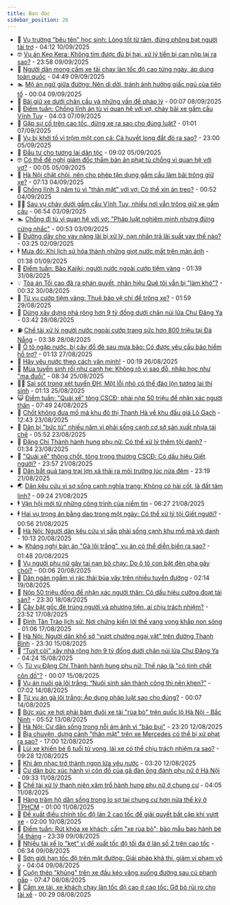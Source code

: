 ```yaml
---
title: Bạn đọc
sidebar_position: 26
---
```


<!-- dantri-ban-doc:START -->
- 🦒 [Vụ trường &quot;bêu tên&quot; học sinh: Lòng tốt từ tâm, đừng phông bạt người tài trợ](https://dantri.com.vn/ban-doc/vu-truong-beu-ten-hoc-sinh-long-tot-tu-tam-dung-phong-bat-nguoi-tai-tro-20250910072428215.htm) - 04:12 10/09/2025
- 🤓 [Vụ án Kẹo Kera: Không tìm được đủ bị hại, xử lý tiền bị can nộp lại ra sao?](https://dantri.com.vn/ban-doc/vu-an-keo-kera-khong-tim-duoc-du-bi-hai-xu-ly-tien-bi-can-nop-lai-ra-sao-20250909235500707.htm) - 23:58 09/09/2025
- 🐻 [Người dân mong cấm xe tải chạy làn tốc độ cao từng ngày, áp dụng toàn quốc](https://dantri.com.vn/ban-doc/nguoi-dan-mong-cam-xe-tai-chay-lan-toc-do-cao-tung-ngay-ap-dung-toan-quoc-20250909095455095.htm) - 04:49 09/09/2025
- 🏊 [Mộ án ngữ giữa đường: Nên di dời, tránh ảnh hưởng giấc ngủ của tiên tổ](https://dantri.com.vn/ban-doc/mo-an-ngu-giua-duong-nen-di-doi-tranh-anh-huong-giac-ngu-cua-tien-to-20250908230404044.htm) - 00:04 09/09/2025
- 💄 [Bãi giữ xe dưới chân cầu và những vấn đề pháp lý](https://dantri.com.vn/ban-doc/bai-giu-xe-duoi-chan-cau-va-nhung-van-de-phap-ly-20250907101033458.htm) - 00:07 08/09/2025
- 🫣 [Điểm tuần: Chồng lĩnh án tù vì quan hệ với vợ, cháy bãi xe gầm cầu Vĩnh Tuy](https://dantri.com.vn/ban-doc/diem-tuan-chong-linh-an-tu-vi-quan-he-voi-vo-chay-bai-xe-gam-cau-vinh-tuy-20250906235509487.htm) - 04:03 07/09/2025
- 🎃 [Gặp sự cố trên cao tốc, dừng xe ra sao cho đúng luật?](https://dantri.com.vn/ban-doc/gap-su-co-tren-cao-toc-dung-xe-ra-sao-cho-dung-luat-20250906232104540.htm) - 01:01 07/09/2025
- 🦄 [Vụ bị khởi tố vì trộm một con cá: Cá huyết long đắt đỏ ra sao?](https://dantri.com.vn/ban-doc/vu-bi-khoi-to-vi-trom-mot-con-ca-ca-huyet-long-dat-do-ra-sao-20250905160431565.htm) - 23:00 05/09/2025
- 💯 [Đầu tư cho tương lai dân tộc](https://dantri.com.vn/ban-doc/dau-tu-cho-tuong-lai-dan-toc-20250905155741788.htm) - 09:02 05/09/2025
- 🤓 [Có thể đề nghị giám đốc thẩm bản án phạt tù chồng vì quan hệ với vợ?](https://dantri.com.vn/ban-doc/co-the-de-nghi-giam-doc-tham-ban-an-phat-tu-chong-vi-quan-he-voi-vo-20250904233942667.htm) - 00:05 05/09/2025
- 🥷 [Hà Nội chật chội, nên cho phép tận dụng gầm cầu làm bãi trông giữ xe?](https://dantri.com.vn/ban-doc/ha-noi-chat-choi-nen-cho-phep-tan-dung-gam-cau-lam-bai-trong-giu-xe-20250904120157892.htm) - 07:13 04/09/2025
- 🐻 [Chồng lĩnh 3 năm tù vì &quot;thân mật&quot; với vợ: Có thể xin án treo?](https://dantri.com.vn/ban-doc/chong-linh-3-nam-tu-vi-than-mat-voi-vo-co-the-xin-an-treo-20250904071636129.htm) - 00:52 04/09/2025
- 🧑‍💻 [Sau vụ cháy dưới gầm cầu Vĩnh Tuy, nhiều nơi vẫn trông giữ xe gầm cầu](https://dantri.com.vn/ban-doc/sau-vu-chay-duoi-gam-cau-vinh-tuy-nhieu-noi-van-trong-giu-xe-gam-cau-20250903123511120.htm) - 06:54 03/09/2025
- 🏊 [Chồng đi tù vì quan hệ với vợ: &quot;Pháp luật nghiêm minh nhưng đừng cứng nhắc&quot;](https://dantri.com.vn/ban-doc/chong-di-tu-vi-quan-he-voi-vo-phap-luat-nghiem-minh-nhung-dung-cung-nhac-20250903001537351.htm) - 00:53 03/09/2025
- 🦆 [Đường dây cho vay nặng lãi bị xử lý, nạn nhân trả lãi suất vay thế nào?](https://dantri.com.vn/ban-doc/duong-day-cho-vay-nang-lai-bi-xu-ly-nan-nhan-tra-lai-suat-vay-the-nao-20250902102533659.htm) - 03:25 02/09/2025
- 🕴 [Mưa đỏ: Khi lịch sử hóa thành những giọt nước mắt trên màn ảnh](https://dantri.com.vn/ban-doc/mua-do-khi-lich-su-hoa-thanh-nhung-giot-nuoc-mat-tren-man-anh-20250901083746013.htm) - 01:38 01/09/2025
- 🌈 [Điểm tuần: Bão Kajiki; người nước ngoài cướp tiệm vàng](https://dantri.com.vn/ban-doc/diem-tuan-bao-kajiki-nguoi-nuoc-ngoai-cuop-tiem-vang-20250831005353460.htm) - 01:39 31/08/2025
- 💡 [Tòa án Tối cao đã ra phán quyết, nhãn hiệu Quê tôi vẫn bị &quot;làm khó&quot;?](https://dantri.com.vn/ban-doc/toa-an-toi-cao-da-ra-phan-quyet-nhan-hieu-que-toi-van-bi-lam-kho-20250830000745093.htm) - 00:32 30/08/2025
- 🐻 [Từ vụ cướp tiệm vàng: Thuê bảo vệ chỉ để trông xe?](https://dantri.com.vn/ban-doc/tu-vu-cuop-tiem-vang-thue-bao-ve-chi-de-trong-xe-20250829073959213.htm) - 01:59 29/08/2025
- 💪 [Dừng xây dựng nhà rông hơn 9 tỷ đồng dưới chân núi lửa Chư Đăng Ya](https://dantri.com.vn/ban-doc/dung-xay-dung-nha-rong-hon-9-ty-dong-duoi-chan-nui-lua-chu-dang-ya-20250826192319843.htm) - 03:42 28/08/2025
- ⛽️ [Chế tài xử lý người nước ngoài cướp trang sức hơn 800 triệu tại Đà Nẵng](https://dantri.com.vn/ban-doc/che-tai-xu-ly-nguoi-nuoc-ngoai-cuop-trang-suc-hon-800-trieu-tai-da-nang-20250828102243608.htm) - 03:38 28/08/2025
- 🦍 [Ô tô ngập nước, bị cây đổ đè sau mưa bão: Có được yêu cầu bảo hiểm hỗ trợ?](https://dantri.com.vn/ban-doc/o-to-ngap-nuoc-bi-cay-do-de-sau-mua-bao-co-duoc-yeu-cau-bao-hiem-ho-tro-20250826231307999.htm) - 01:13 27/08/2025
- 🤖 [Hãy yêu nước theo cách văn minh!](https://dantri.com.vn/ban-doc/hay-yeu-nuoc-theo-cach-van-minh-20250825232001333.htm) - 00:19 26/08/2025
- 🌈 [Mùa tuyển sinh rối như canh hẹ: Không rõ vì sao đỗ, nhập học như &quot;ma đuổi&quot;](https://dantri.com.vn/ban-doc/mua-tuyen-sinh-roi-nhu-canh-he-khong-ro-vi-sao-do-nhap-hoc-nhu-ma-duoi-20250825143236598.htm) - 08:34 25/08/2025
- 👨‍🏫 [Sai sót trong xét tuyển ĐH: Một lỗi nhỏ có thể đảo lộn tương lai thí sinh](https://dantri.com.vn/ban-doc/sai-sot-trong-xet-tuyen-dh-mot-loi-nho-co-the-dao-lon-tuong-lai-thi-sinh-20250825081216609.htm) - 01:13 25/08/2025
- 😺 [Điểm tuần: &quot;Quái xế&quot; tông CSCĐ; phải nộp 50 triệu để nhận xác người thân](https://dantri.com.vn/ban-doc/diem-tuan-quai-xe-tong-cscd-phai-nop-50-trieu-de-nhan-xac-nguoi-than-20250824010345665.htm) - 07:49 24/08/2025
- 🎃 [Chốt không đưa mồ mả khu đô thị Thanh Hà về khu đấu giá Lò Gạch](https://dantri.com.vn/ban-doc/chot-khong-dua-mo-ma-khu-do-thi-thanh-ha-ve-khu-dau-gia-lo-gach-20250823190642613.htm) - 12:43 23/08/2025
- 🚀 [Dân bị &quot;bức tử&quot; nhiều năm vì phải sống cạnh cơ sở sản xuất nhựa tái chế](https://dantri.com.vn/ban-doc/dan-bi-buc-tu-nhieu-nam-vi-phai-song-canh-co-so-san-xuat-nhua-tai-che-20250822121752309.htm) - 05:52 23/08/2025
- 🧐 [Đặng Chí Thành hành hung phụ nữ: Có thể xử lý thêm tội danh?](https://dantri.com.vn/ban-doc/dang-chi-thanh-hanh-hung-phu-nu-co-the-xu-ly-them-toi-danh-20250821225608502.htm) - 01:34 23/08/2025
- 🌋 [&quot;Quái xế&quot; thông chốt, tông trọng thương CSCĐ: Có dấu hiệu Giết người?](https://dantri.com.vn/ban-doc/quai-xe-thong-chot-tong-trong-thuong-cscd-co-dau-hieu-giet-nguoi-20250821235716610.htm) - 23:57 21/08/2025
- 🦏 [Dân bắt quả tang trại lợn xả thải ra môi trường lúc nửa đêm](https://dantri.com.vn/ban-doc/dan-bat-qua-tang-trai-lon-xa-thai-ra-moi-truong-luc-nua-dem-20250821162346582.htm) - 23:19 21/08/2025
- 🌏 [Dân kêu cứu vì sợ sống cạnh nghĩa trang: Không có hài cốt, là đất tâm linh?](https://dantri.com.vn/ban-doc/dan-keu-cuu-vi-so-song-canh-nghia-trang-khong-co-hai-cot-la-dat-tam-linh-20250821074857153.htm) - 09:24 21/08/2025
- 🕴 [Vận hội mới từ những công trình của niềm tin](https://dantri.com.vn/ban-doc/van-hoi-moi-tu-nhung-cong-trinh-cua-niem-tin-20250821132650423.htm) - 06:27 21/08/2025
- 🕴 [Hai vụ trọng án bằng dao trong một ngày: Có thể xử lý tội Giết người?](https://dantri.com.vn/ban-doc/hai-vu-trong-an-bang-dao-trong-mot-ngay-co-the-xu-ly-toi-giet-nguoi-20250820234448864.htm) - 00:56 21/08/2025
- 🎉 [Hà Nội: Người dân kêu cứu vì sắp phải sống cạnh khu mồ mả vô danh](https://dantri.com.vn/ban-doc/ha-noi-nguoi-dan-keu-cuu-vi-sap-phai-song-canh-khu-mo-ma-vo-danh-20250820140357255.htm) - 10:13 20/08/2025
- 🏊 [Kháng nghị bản án &quot;Gà lôi trắng&quot;, vụ án có thể diễn biến ra sao?](https://dantri.com.vn/ban-doc/khang-nghi-ban-an-ga-loi-trang-vu-an-co-the-dien-bien-ra-sao-20250819234456995.htm) - 01:48 20/08/2025
- 🦣 [Vụ người phụ nữ gây tai nạn bỏ chạy: Do ô tô con bật đèn pha gây chói?](https://dantri.com.vn/ban-doc/vu-nguoi-phu-nu-gay-tai-nan-bo-chay-do-o-to-con-bat-den-pha-gay-choi-20250819091626355.htm) - 00:06 20/08/2025
- 💫 [Dân ngán ngẩm vì rác thải bủa vây trên nhiều tuyến đường](https://dantri.com.vn/ban-doc/dan-ngan-ngam-vi-rac-thai-bua-vay-tren-nhieu-tuyen-duong-20250818221305410.htm) - 02:14 19/08/2025
- 🌈 [Nộp 50 triệu đồng để nhận xác người thân: Có dấu hiệu cưỡng đoạt tài sản?](https://dantri.com.vn/ban-doc/nop-50-trieu-dong-de-nhan-xac-nguoi-than-co-dau-hieu-cuong-doat-tai-san-20250818230002694.htm) - 23:30 18/08/2025
- 🫣 [Cây bật gốc đè trúng người và phương tiện, ai chịu trách nhiệm?](https://dantri.com.vn/ban-doc/cay-bat-goc-de-trung-nguoi-va-phuong-tien-ai-chiu-trach-nhiem-20250811233926699.htm) - 23:52 17/08/2025
- 🎉 [Đình Tân Trào lịch sử: Nơi chứng kiến lời thề vang vọng khắp non sông](https://dantri.com.vn/ban-doc/dinh-tan-trao-lich-su-noi-chung-kien-loi-the-vang-vong-khap-non-song-20250816225559789.htm) - 01:06 17/08/2025
- 🥸 [Hà Nội: Người dân khổ sở “vượt chướng ngại vật” trên đường Thanh Bình](https://dantri.com.vn/ban-doc/ha-noi-nguoi-dan-kho-so-vuot-chuong-ngai-vat-tren-duong-thanh-binh-20250815164818859.htm) - 23:30 15/08/2025
- 🦄 [“Tuýt còi” xây nhà rông hơn 9 tỷ đồng dưới chân núi lửa Chư Đăng Ya](https://dantri.com.vn/ban-doc/tuyt-coi-xay-nha-rong-hon-9-ty-dong-duoi-chan-nui-lua-chu-dang-ya-20250814120638091.htm) - 04:24 15/08/2025
- 🌜 [Từ vụ Đặng Chí Thành hành hung phụ nữ: Thế nào là &quot;có tính chất côn đồ&quot;?](https://dantri.com.vn/ban-doc/tu-vu-dang-chi-thanh-hanh-hung-phu-nu-the-nao-la-co-tinh-chat-con-do-20250814231248227.htm) - 00:07 15/08/2025
- 🎉 [Vụ án nuôi gà lôi trắng: “Nuôi sinh sản thành công thì nên khen?”](https://dantri.com.vn/ban-doc/vu-an-nuoi-ga-loi-trang-nuoi-sinh-san-thanh-cong-thi-nen-khen-20250814132803222.htm) - 07:02 14/08/2025
- 🦄 [Từ vụ án gà lôi trắng: Áp dụng pháp luật sao cho đúng?](https://dantri.com.vn/ban-doc/tu-vu-an-ga-loi-trang-ap-dung-phap-luat-sao-cho-dung-20250813194935836.htm) - 00:07 14/08/2025
- 🧰 [Bức xúc xe hơi phải bám đuôi xe tải &quot;rùa bò&quot; trên quốc lộ Hà Nội - Bắc Ninh](https://dantri.com.vn/ban-doc/buc-xuc-xe-hoi-phai-bam-duoi-xe-tai-rua-bo-tren-quoc-lo-ha-noi-bac-ninh-20250813114818681.htm) - 05:52 13/08/2025
- 🤡 [Hà Nội: Cư dân sống trong nỗi ám ảnh vì &quot;bão bụi&quot;](https://dantri.com.vn/ban-doc/ha-noi-cu-dan-song-trong-noi-am-anh-vi-bao-bui-20250812185025489.htm) - 23:20 12/08/2025
- 💫 [Bịa chuyện, dựng cảnh &quot;thân mật&quot; trên xe Mercedes có thể bị xử phạt ra sao?](https://dantri.com.vn/ban-doc/bia-chuyen-dung-canh-than-mat-tren-xe-mercedes-co-the-bi-xu-phat-ra-sao-20250812225352939.htm) - 17:00 12/08/2025
- 🦏 [Lùi xe khiến bé 6 tuổi tử vong, lái xe có thể chịu trách nhiệm ra sao?](https://dantri.com.vn/ban-doc/lui-xe-khien-be-6-tuoi-tu-vong-lai-xe-co-the-chiu-trach-nhiem-ra-sao-20250812144709596.htm) - 09:28 12/08/2025
- 🧠 [Khi âm nhạc trở thành ngọn lửa yêu nước](https://dantri.com.vn/ban-doc/khi-am-nhac-tro-thanh-ngon-lua-yeu-nuoc-20250812101935603.htm) - 03:20 12/08/2025
- 🫶 [Cư dân bức xúc hành vi côn đồ của gã đàn ông đánh phụ nữ ở Hà Nội](https://dantri.com.vn/ban-doc/cu-dan-buc-xuc-hanh-vi-con-do-cua-ga-dan-ong-danh-phu-nu-o-ha-noi-20250811162354397.htm) - 09:33 11/08/2025
- 💼 [Chế tài xử lý thanh niên xăm trổ hành hung phụ nữ ở chung cư](https://dantri.com.vn/ban-doc/che-tai-xu-ly-thanh-nien-xam-tro-hanh-hung-phu-nu-o-chung-cu-20250810234515427.htm) - 04:05 11/08/2025
- 👺 [Hàng trăm hộ dân sống trong lo sợ tại chung cư hơn nửa thế kỷ ở TPHCM](https://dantri.com.vn/thoi-su/hang-tram-ho-dan-song-trong-lo-so-tai-chung-cu-hon-nua-the-ky-o-tphcm-20250807151452480.htm) - 01:00 11/08/2025
- 🥳 [Đề xuất điều chỉnh tốc độ làn 2 cao tốc để giải quyết bất cập khi vượt xe](https://dantri.com.vn/ban-doc/de-xuat-dieu-chinh-toc-do-lan-2-cao-toc-de-giai-quyet-bat-cap-khi-vuot-xe-20250809143922358.htm) - 02:00 10/08/2025
- 🦄 [Điểm tuần: Rút khóa xe khách; cấm &quot;xe rùa bò&quot;; bảo mẫu bạo hành bé 14 tháng](https://dantri.com.vn/ban-doc/diem-tuan-rut-khoa-xe-khach-cam-xe-rua-bo-bao-mau-bao-hanh-be-14-thang-20250809225158697.htm) - 23:39 09/08/2025
- 🎡 [Nhiều tài xế lo &quot;kẹt&quot; vì đề xuất tốc độ tối đa ở làn số 2 trên cao tốc](https://dantri.com.vn/ban-doc/nhieu-tai-xe-lo-ket-vi-de-xuat-toc-do-toi-da-o-lan-so-2-tren-cao-toc-20250809120417290.htm) - 06:34 09/08/2025
- 💫 [Sơn giới hạn tốc độ trên mặt đường: Giải pháp khả thi, giảm vi phạm vô ý](https://dantri.com.vn/ban-doc/son-gioi-han-toc-do-tren-mat-duong-giai-phap-kha-thi-giam-vi-pham-vo-y-20250809110433323.htm) - 04:04 09/08/2025
- 💫 [Cuộn thép &quot;khủng&quot; trên xe đầu kéo văng xuống đường sau cú phanh gấp](https://dantri.com.vn/ban-doc/cuon-thep-khung-tren-xe-dau-keo-vang-xuong-duong-sau-cu-phanh-gap-20250808134152903.htm) - 07:47 08/08/2025
- 💪 [Cấm xe tải, xe khách chạy làn tốc độ cao ở cao tốc: Gỡ bỏ rủi ro cho tài xế](https://dantri.com.vn/ban-doc/cam-xe-tai-xe-khach-chay-lan-toc-do-cao-o-cao-toc-go-bo-rui-ro-cho-tai-xe-20250808071047422.htm) - 00:29 08/08/2025<!-- dantri-ban-doc:END -->
